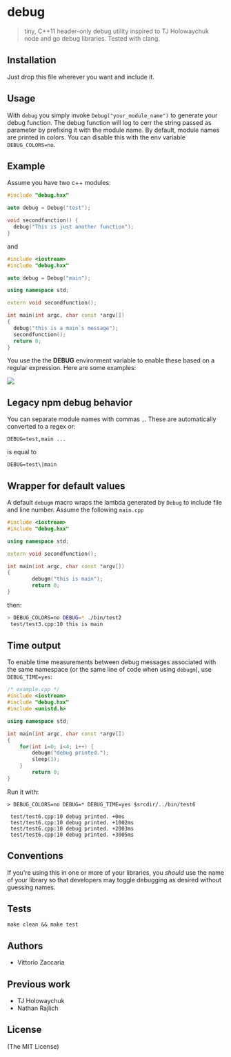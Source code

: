 # debug

> tiny, C++11 header-only debug utility inspired to TJ Holowaychuk node and go debug libraries. Tested with clang.

## Installation

Just drop this file wherever you want and include it.

## Usage

With `debug` you simply invoke `Debug("your_module_name")` to generate your debug function. The debug function will log to cerr the string passed as parameter by prefixing it with the module name. By default, module names are printed in colors. You can disable this with the env variable `DEBUG_COLORS=no`.

## Example

Assume you have two c++ modules:

```c++
#include "debug.hxx"

auto debug = Debug("test");

void secondfunction() {
  debug("This is just another function");
}
```

and

```c++
#include <iostream>
#include "debug.hxx"

auto debug = Debug("main");

using namespace std;

extern void secondfunction();

int main(int argc, char const *argv[])
{
  debug("this is a main`s message");
  secondfunction();
  return 0;
}
```

You use the the __DEBUG__ environment variable to enable these based on a regular expression. Here are some examples:

![](https://dl.dropboxusercontent.com/u/5867765/images/debug_hxx.png)

## Legacy npm debug behavior

You can separate module names with commas `,`. These are automatically converted to a regex or:

```
DEBUG=test,main ...
```

is equal to

```
DEBUG=test\|main 
```

## Wrapper for default values

A default `debugm` macro wraps the lambda generated by `Debug` to include file and line number. Assume the following `main.cpp`

```c++
#include <iostream>
#include "debug.hxx"

using namespace std;

extern void secondfunction();

int main(int argc, char const *argv[])
{
        debugm("this is main");
        return 0;
}
```

then:

```bash
> DEBUG_COLORS=no DEBUG=* ./bin/test2 
 test/test3.cpp:10 this is main
```

## Time output

To enable time measurements between debug messages associated with
the same namespace (or the same line of code when using `debugm`), use `DEBUG_TIME=yes`:

```c++
/* example.cpp */
#include <iostream>
#include "debug.hxx"
#include <unistd.h>

using namespace std;

int main(int argc, char const *argv[])
{
    for(int i=0; i<4; i++) {
        debugm("debug printed.");
        sleep(1);
    }
        return 0;
}
```

Run it with: 

```
> DEBUG_COLORS=no DEBUG=* DEBUG_TIME=yes $srcdir/../bin/test6

 test/test6.cpp:10 debug printed. +0ms
 test/test6.cpp:10 debug printed. +1002ms
 test/test6.cpp:10 debug printed. +2003ms
 test/test6.cpp:10 debug printed. +3005ms
```



## Conventions

If you're using this in one or more of your libraries, you _should_ use the name of your library so that developers may toggle debugging as desired without guessing names. 

## Tests

```
make clean && make test
```

## Authors

- Vittorio Zaccaria

## Previous work

- TJ Holowaychuk
- Nathan Rajlich


## License

(The MIT License)

